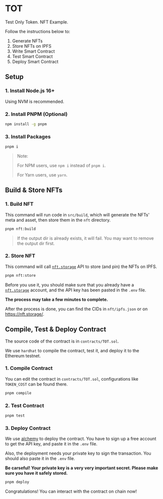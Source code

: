 # TOT

Test Only Token. NFT Example.

Follow the instructions below to:

1. Generate NFTs
2. Store NFTs on IPFS
3. Write Smart Contract
4. Test Smart Contract
5. Deploy Smart Contract

## Setup

### 1. Install Node.js 16+

Using NVM is recommended.

### 2. Install PNPM (Optional)

```bash
npm install -g pnpm
```

### 3. Install Packages

```bash
pnpm i
```

> Note:
>
> For NPM users, use `npm i` instead of `pnpm i`.
>
> For Yarn users, use `yarn`.

## Build & Store NFTs

### 1. Build NFT

This command will run code in `src/build`, which will generate the NFTs' meta and asset, then store them in the `nft` directory.

```bash
pnpm nft:build
```

> If the output dir is already exists, it will fail. You may want to remove the output dir first.

### 2. Store NFT

This command will call [`nft.storage`](https://nft.storage/) API to store (and pin) the NFTs on IPFS.

```bash
pnpm nft:store
```

Before you use it, you should make sure that you already have a [`nft.storage`](https://nft.storage/) account, and the API key has been pasted in the `.env` file.

**The process may take a few minutes to complete.**

After the process is done, you can find the CIDs in `nft/ipfs.json` or on <https://nft.storage/>.

## Compile, Test & Deploy Contract

The source code of the contract is in `contracts/TOT.sol`.

We use `hardhat` to compile the contract, test it, and deploy it to the Ethereum testnet.

### 1. Compile Contract

You can edit the contract in `contracts/TOT.sol`, configurations like `TOKEN_COST` can be found there.

```bash
pnpm compile
```

### 2. Test Contract

```bash
pnpm test
```

### 3. Deploy Contract

We use [alchemy](https://www.alchemy.com/) to deploy the contract. You have to sign up a free account to get the API key, and paste it in the `.env` file.

Also, the deployment needs your private key to sign the transaction. You should also paste it in the `.env` file.

**Be carseful! Your private key is a very very important secret. Please make sure you have it safely stored.**

```bash
pnpm deploy
```

Congratulations! You can interact with the contract on chain now!
